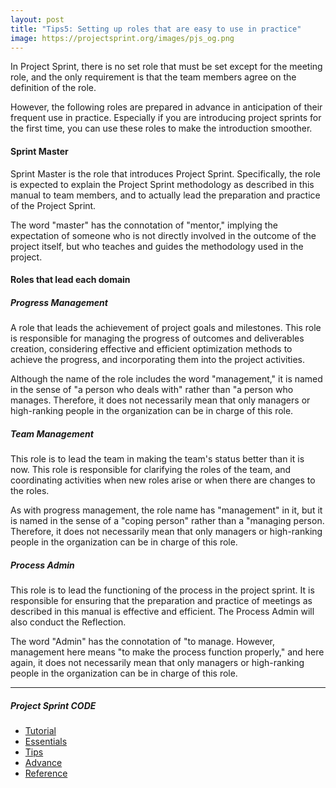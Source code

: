 ```yaml
---
layout: post
title: "Tips5: Setting up roles that are easy to use in practice"
image: https://projectsprint.org/images/pjs_og.png
---
```


In Project Sprint, there is no set role that must be set except for the meeting role, and the only requirement is that the team members agree on the definition of the role.

However, the following roles are prepared in advance in anticipation of their frequent use in practice. Especially if you are introducing project sprints for the first time, you can use these roles to make the introduction smoother.

#### Sprint Master
Sprint Master is the role that introduces Project Sprint. Specifically, the role is expected to explain the Project Sprint methodology as described in this manual to team members, and to actually lead the preparation and practice of the Project Sprint.

The word "master" has the connotation of "mentor," implying the expectation of someone who is not directly involved in the outcome of the project itself, but who teaches and guides the methodology used in the project.

#### Roles that lead each domain

##### Progress Management
A role that leads the achievement of project goals and milestones. This role is responsible for managing the progress of outcomes and deliverables creation, considering effective and efficient optimization methods to achieve the progress, and incorporating them into the project activities.

Although the name of the role includes the word "management," it is named in the sense of "a person who deals with" rather than "a person who manages. Therefore, it does not necessarily mean that only managers or high-ranking people in the organization can be in charge of this role.

##### Team Management
This role is to lead the team in making the team's status better than it is now. This role is responsible for clarifying the roles of the team, and coordinating activities when new roles arise or when there are changes to the roles.

As with progress management, the role name has "management" in it, but it is named in the sense of a "coping person" rather than a "managing person. Therefore, it does not necessarily mean that only managers or high-ranking people in the organization can be in charge of this role.

##### Process Admin
This role is to lead the functioning of the process in the project sprint. It is responsible for ensuring that the preparation and practice of meetings as described in this manual is effective and efficient. The Process Admin will also conduct the Reflection.

The word "Admin" has the connotation of "to manage. However, management here means "to make the process function properly," and here again, it does not necessarily mean that only managers or high-ranking people in the organization can be in charge of this role.


---

##### Project Sprint CODE
- [Tutorial](../tutorial/index.md)
- [Essentials](../essentials.md)
- [Tips](../tips/index.md)
- [Advance](../advance.md)
- [Reference](../reference.md)
